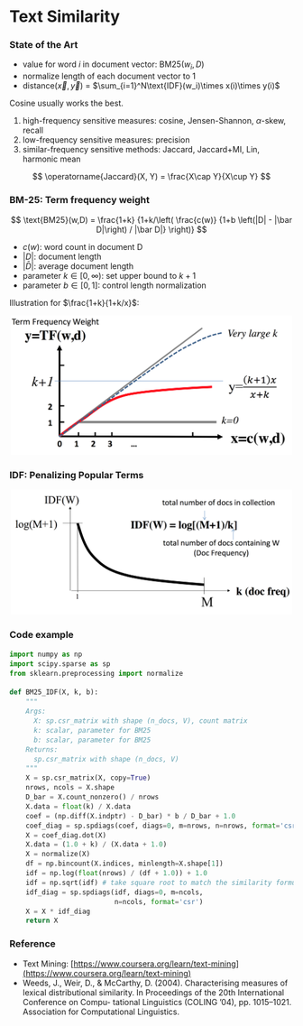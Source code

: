 # Text Similarity

### State of the Art
* value for word $i$ in document vector: BM25$(w_i,D)$
* normalize length of each document vector to 1
* distance$(\vec x,\vec y)$ = $\sum_{i=1}^N\text{IDF}(w_i)\times x(i)\times y(i)$

Cosine usually works the best.

1. high-frequency sensitive measures: cosine, Jensen-Shannon, $\alpha$-skew, recall
2. low-frequency sensitive measures: precision
3. similar-frequency sensitive methods: Jaccard, Jaccard+MI, Lin, harmonic mean

$$
\operatorname{Jaccard}(X, Y) = \frac{X\cap Y}{X\cup Y}
$$

### BM-25: Term frequency weight
$$
\text{BM25}(w,D) = 
\frac{1+k}
{1+k/\left(
\frac{c(w)}
{1+b \left(|D| - |\bar D|\right) / |\bar D|} 
\right)}
$$

* $c(w)$: word count in document D
* $|D|$: document length
* $|\bar D|$: average document length
* parameter $k\in [0,\infty)$: set upper bound to $k+1$
* parameter $b\in [0,1]$: control length normalization

Illustration for $\frac{1+k}{1+k/x}$:
<div align="center">
    <img src="resources/bm25.png", width=500>
</div>

### IDF: Penalizing Popular Terms
<div align="center">
    <img src="resources/idf.png", width=500>
</div>

### Code example

```python
import numpy as np
import scipy.sparse as sp
from sklearn.preprocessing import normalize

def BM25_IDF(X, k, b):
    """
    Args:
      X: sp.csr_matrix with shape (n_docs, V), count matrix 
      k: scalar, parameter for BM25
      b: scalar, parameter for BM25
    Returns:
      sp.csr_matrix with shape (n_docs, V)
    """
    X = sp.csr_matrix(X, copy=True)
    nrows, ncols = X.shape
    D_bar = X.count_nonzero() / nrows 
    X.data = float(k) / X.data
    coef = (np.diff(X.indptr) - D_bar) * b / D_bar + 1.0
    coef_diag = sp.spdiags(coef, diags=0, m=nrows, n=nrows, format='csr')
    X = coef_diag.dot(X)
    X.data = (1.0 + k) / (X.data + 1.0)
    X = normalize(X)
    df = np.bincount(X.indices, minlength=X.shape[1])
    idf = np.log(float(nrows) / (df + 1.0)) + 1.0
    idf = np.sqrt(idf) # take square root to match the similarity formula
    idf_diag = sp.spdiags(idf, diags=0, m=ncols, 
                          n=ncols, format='csr')
    X = X * idf_diag
    return X
```

### Reference
- Text Mining: [https://www.coursera.org/learn/text-mining](https://www.coursera.org/learn/text-mining)
- Weeds, J., Weir, D., & McCarthy, D. (2004). Characterising measures of lexical distributional similarity. In Proceedings of the 20th International Conference on Compu- tational Linguistics (COLING ’04), pp. 1015–1021. Association for Computational Linguistics.

